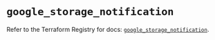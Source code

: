 # `google_storage_notification`

Refer to the Terraform Registry for docs: [`google_storage_notification`](https://registry.terraform.io/providers/hashicorp/google-beta/6.17.0/docs/resources/google_storage_notification).
